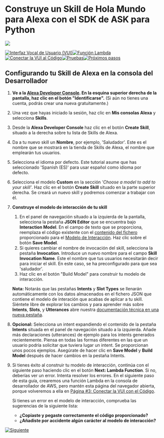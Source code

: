 # Construye un Skill de Hola Mundo para Alexa con el SDK de ASK para Python
<img src="https://m.media-amazon.com/images/G/01/mobile-apps/dex/alexa/alexa-skills-kit/tutorials/quiz-game/header._TTH_.png" />

[![Interfaz Vocal de Usuario (VUI)](https://m.media-amazon.com/images/G/01/mobile-apps/dex/alexa/alexa-skills-kit/tutorials/navigation/1-on._TTH_.png)](./1-voice-user-interface.md)[![Función Lambda](https://m.media-amazon.com/images/G/01/mobile-apps/dex/alexa/alexa-skills-kit/tutorials/navigation/2-off._TTH_.png)](./2-lambda-function.md)[![Conectar la VUI al Código](https://m.media-amazon.com/images/G/01/mobile-apps/dex/alexa/alexa-skills-kit/tutorials/navigation/3-off._TTH_.png)](./3-connect-vui-to-code.md)[![Pruebas](https://m.media-amazon.com/images/G/01/mobile-apps/dex/alexa/alexa-skills-kit/tutorials/navigation/4-off._TTH_.png)](./4-testing.md)[![Próximos pasos](https://m.media-amazon.com/images/G/01/mobile-apps/dex/alexa/alexa-skills-kit/tutorials/navigation/5-off._TTH_.png)](./5-next-steps.md)

## Configurando tu Skill de Alexa en la consola del Desarrollador

1.  **Ve a la [Alexa Developer Console](https://developer.amazon.com/es/alexa?&sc_category=Owned&sc_channel=RD&sc_campaign=Evangelism2018&sc_publisher=github&sc_content=Survey&sc_detail=quiz-game-python-V2_GUI-1&sc_funnel=Convert&sc_country=WW&sc_medium=Owned_RD_Evangelism2018_github_Survey_quiz-game-python-V2_GUI-1_Convert_WW_beginnersdevs&sc_segment=beginnersdevs).  En la esquina superior derecha de la pantalla, haz clic en el botón "Identificarse".**
(Si aún no tienes una cuenta, podrás crear una nueva gratuitamente.)

2.  Una vez que hayas iniciado la sesión, haz clic en **Mis consolas Alexa** y selecciona **Skills**.

3.  Desde la **Alexa Developer Console** haz clic en el botón **Create Skill**, situado a la derecha sobre tu lista de Skills de Alexa.

4. Da a tu nuevo skill un **Nombre**, por ejemplo, 'Saludador'. Este es el nombre que se mostrará en la tienda de Skills de Alexa, el nombre que emplearán tus usuarios.

5. Selecciona el idioma por defecto.  Este tutorial asume que has seleccionado 'Spanish (ES)' para usar español como idioma por defecto.

6. Selecciona el modelo **Custom** en la sección *'Choose a model to add to your skill'*. Haz clic en el botón **Create Skill** situado en la parte superior derecha. Se creará un nuevo skill y podremos comenzar a trabajar con él.

7. **Construye el modelo de interacción de tu skill**
	1. En el panel de navegación situado a la izquierda de la pantalla, selecciona la pestaña **JSON Editor** que se encuentra bajo **Interaction Model**. En el campo de texto que se proporciona, reemplaza el código existente con el [contenido del fichero](../models/es-ES.json) proporcionado para el [Modelo de Interacción](../models/es-ES.json).  Haz clic sobre el botón **Save Model**.
    2. Si quieres cambiar el nombre de invocación del skill, selecciona la pestaña **Invocation**. Introduce un nuevo nombre para el campo **Skill Invocation Name**. Este el nombre que tus usuarios necesitarán decir para iniciar el skill. En este caso, se ha preconfigurado para que sea 'saludador'.
    3. Haz clic en el botón "Build Model" para construir tu modelo de interacción.

	**Nota:**  Notarás que las pestañas **Intents** y **Slot Types** se llenarán automáticamente con los datos almacenados en el fichero JSON que contiene el modelo de interación que acabas de aplicar a tu skill. Siéntete libre de explorar los cambios y para aprender más sobre **Intents**, **Slots**, y **Utterances** abre nuestra [documentación técnica en una nueva pestaña](https://developer.amazon.com/es/docs/custom-skills/create-intents-utterances-and-slots.html?&sc_category=Owned&sc_channel=RD&sc_campaign=Evangelism2018&sc_publisher=github&sc_content=Survey&sc_detail=quiz-game-python-V2_GUI-1&sc_funnel=Convert&sc_country=WW&sc_medium=Owned_RD_Evangelism2018_github_Survey_quiz-game-python-V2_GUI-1_Convert_WW_beginnersdevs&sc_segment=beginnersdevs).

8. **Opcional:** Selecciona un intent expandiendo el contenido de la pestaña **Intents** situada en el panel de navegación situado a la izquierda. Añade más declaraciones (utterances) de ejemplo para los intents generados recientemente. Piensa en todas las formas diferentes en las que un usuario podría solicitar que tuviera lugar un intent. Se proporcionan unos pocos ejemplos. Asegúrate de hacer clic en **Save Model** y **Build Model** después de hacer cambios en la pestaña Intents.

9. Si tienes éxito al construir tu modelo de interacción, continúa con el siguiente paso haciendo clic en el botón **Next: Lambda Function**. Si no, deberías ver un error. Intenta resolver los errores. En el siguiente paso de esta guía, crearemos una función Lambda en la consola de desarrollador de AWS, pero mantén esta página del navegador abierta, porque volveremos a ella en [Página #3: Conectar la VUI con el Código](./3-connect-vui-to-code.md).

     Si tienes un error en el modelo de interacción, comprueba las sugerencias de la siguiente lista:

     *  **¿Copiaste y pegaste correctamente el código proporcionado?**
     *  **¿Añadiste por accidente algún carácter al modelo de interacción?**

[![Siguiente](https://m.media-amazon.com/images/G/01/mobile-apps/dex/alexa/alexa-skills-kit/tutorials/general/buttons/button_next_lambda_function._TTH_.png)](./2-lambda-function.md)
